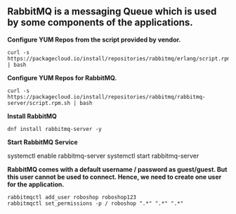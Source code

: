## RabbitMQ is a messaging Queue which is used by some components of the applications.

**Configure YUM Repos from the script provided by vendor.**
```
curl -s https://packagecloud.io/install/repositories/rabbitmq/erlang/script.rpm.sh | bash
```

**Configure YUM Repos for RabbitMQ.**
```
curl -s https://packagecloud.io/install/repositories/rabbitmq/rabbitmq-server/script.rpm.sh | bash
```

**Install RabbitMQ**
```
dnf install rabbitmq-server -y 
```
**Start RabbitMQ Service**

systemctl enable rabbitmq-server 
systemctl start rabbitmq-server 

**RabbitMQ comes with a default username / password as guest/guest. But this user cannot be used to connect. Hence, we need to create one user for the application.**
```
rabbitmqctl add_user roboshop roboshop123
rabbitmqctl set_permissions -p / roboshop ".*" ".*" ".*"
```
